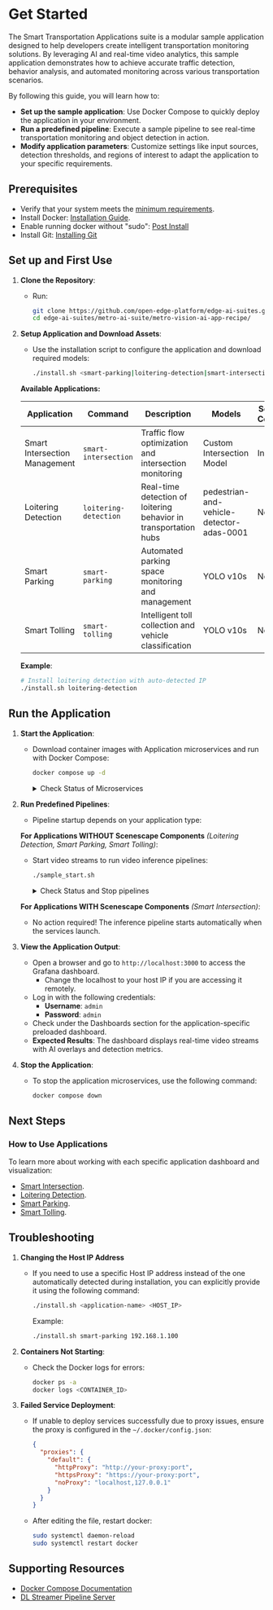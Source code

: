 
# Get Started

<!--
**Sample Description**: Provide a brief overview of the application and its purpose.
-->
The Smart Transportation Applications suite is a modular sample application designed to help developers create intelligent transportation monitoring solutions. By leveraging AI and real-time video analytics, this sample application demonstrates how to achieve accurate traffic detection, behavior analysis, and automated monitoring across various transportation scenarios.

<!--
**What You Can Do**: Highlight the developer workflows supported by the guide.
-->
By following this guide, you will learn how to:
- **Set up the sample application**: Use Docker Compose to quickly deploy the application in your environment.
- **Run a predefined pipeline**: Execute a sample pipeline to see real-time transportation monitoring and object detection in action.
- **Modify application parameters**: Customize settings like input sources, detection thresholds, and regions of interest to adapt the application to your specific requirements.

## Prerequisites
- Verify that your system meets the [minimum requirements](./system-requirements.md).
- Install Docker: [Installation Guide](https://docs.docker.com/get-docker/).
- Enable running docker without "sudo": [Post Install](https://docs.docker.com/engine/install/linux-postinstall/)
- Install Git: [Installing Git](https://git-scm.com/book/en/v2/Getting-Started-Installing-Git)

<!--
**Setup and First Use**: Include installation instructions, basic operation, and initial validation.
-->
## Set up and First Use

<!--
**User Story 1**: Setting Up the Application  
- **As a developer**, I want to set up the application in my environment, so that I can start exploring its functionality.

**Acceptance Criteria**:
1. Step-by-step instructions for downloading and installing the application.
2. Verification steps to ensure successful setup.
3. Troubleshooting tips for common installation issues.
-->

1. **Clone the Repository**:
   - Run:
     ```bash
     git clone https://github.com/open-edge-platform/edge-ai-suites.git
     cd edge-ai-suites/metro-ai-suite/metro-vision-ai-app-recipe/
     ```

2. **Setup Application and Download Assets**:
   - Use the installation script to configure the application and download required models:
     ```bash
     ./install.sh <smart-parking|loitering-detection|smart-intersection|smart-tolling>
     ```

   **Available Applications:**
   
   | **Application** | **Command** | **Description** | **Models** | **Scenescape Components** |
   |------------|---------|-------------|-------------|-------------|
   | Smart Intersection Management | `smart-intersection` | Traffic flow optimization and intersection monitoring | Custom Intersection Model | Included |
   | Loitering Detection | `loitering-detection` | Real-time detection of loitering behavior in transportation hubs | pedestrian-and-vehicle-detector-adas-0001 | Not included |
   | Smart Parking | `smart-parking` | Automated parking space monitoring and management | YOLO v10s | Not included |
   | Smart Tolling | `smart-tolling` | Intelligent toll collection and vehicle classification | YOLO v10s | Not included |

   **Example**:
   ```bash
   # Install loitering detection with auto-detected IP
   ./install.sh loitering-detection
   ```

## Run the Application

1. **Start the Application**:
   - Download container images with Application microservices and run with Docker Compose:
     ```bash
     docker compose up -d
     ```
     
     <details>
     <summary>
     Check Status of Microservices
     </summary>
     
     - The application starts the following microservices.
     - To check if all microservices are in Running state:
       ```bash
       docker ps
       ```
       
     **Expected Services:**
     - Grafana Dashboard
     - DL Streamer Pipeline Server  
     - MQTT Broker
     - Node-RED (for applications without Scenescape)
     - Scenescape services (for Smart Intersection only)
     
     </details>

2. **Run Predefined Pipelines**:
   - Pipeline startup depends on your application type:
   
   **For Applications WITHOUT Scenescape Components** *(Loitering Detection, Smart Parking, Smart Tolling)*:
   - Start video streams to run video inference pipelines:
     ```bash
     ./sample_start.sh
     ```
     
     <details>
     <summary>
     Check Status and Stop pipelines
     </summary>
     
     - To check the status:
       ```bash
       ./sample_status.sh
       ```
     
     - To stop the pipelines without waiting for video streams to finish replay:
       ```bash
       ./sample_stop.sh
       ```
     </details>
   
   **For Applications WITH Scenescape Components** *(Smart Intersection)*:
   - No action required! The inference pipeline starts automatically when the services launch.

3. **View the Application Output**:
   - Open a browser and go to `http://localhost:3000` to access the Grafana dashboard.
     - Change the localhost to your host IP if you are accessing it remotely.
   - Log in with the following credentials:
     - **Username**: `admin`
     - **Password**: `admin`
   - Check under the Dashboards section for the application-specific preloaded dashboard.
   - **Expected Results**: The dashboard displays real-time video streams with AI overlays and detection metrics.

4. **Stop the Application**:
   - To stop the application microservices, use the following command:
     ```bash
     docker compose down
     ```

## Next Steps

### How to Use Applications

To learn more about working with each specific application dashboard and visualization:

- [Smart Intersection](smart-intersection/how-to-use-application.md).
- [Loitering Detection](loitering-detection/how-to-use-application.md).
- [Smart Parking](smart-parking/how-to-use-application.md).
- [Smart Tolling](smart-tolling/how-to-use-application.md).

## Troubleshooting

1. **Changing the Host IP Address**

   - If you need to use a specific Host IP address instead of the one automatically detected during installation, you can explicitly provide it using the following command:

     ```bash
     ./install.sh <application-name> <HOST_IP>
     ```
     
     Example:
     ```bash
     ./install.sh smart-parking 192.168.1.100
     ```

2. **Containers Not Starting**:
   - Check the Docker logs for errors:
     ```bash
     docker ps -a
     docker logs <CONTAINER_ID>
     ```

3. **Failed Service Deployment**:
   - If unable to deploy services successfully due to proxy issues, ensure the proxy is configured in the `~/.docker/config.json`:

     ```json
     {
       "proxies": {
         "default": {
           "httpProxy": "http://your-proxy:port",
           "httpsProxy": "https://your-proxy:port",
           "noProxy": "localhost,127.0.0.1"
         }
       }
     }
     ```

   - After editing the file, restart docker:
     ```bash
     sudo systemctl daemon-reload
     sudo systemctl restart docker
     ```

## Supporting Resources
- [Docker Compose Documentation](https://docs.docker.com/compose/)
- [DL Streamer Pipeline Server](https://docs.edgeplatform.intel.com/dlstreamer-pipeline-server/3.0.0/user-guide/Overview.html)
